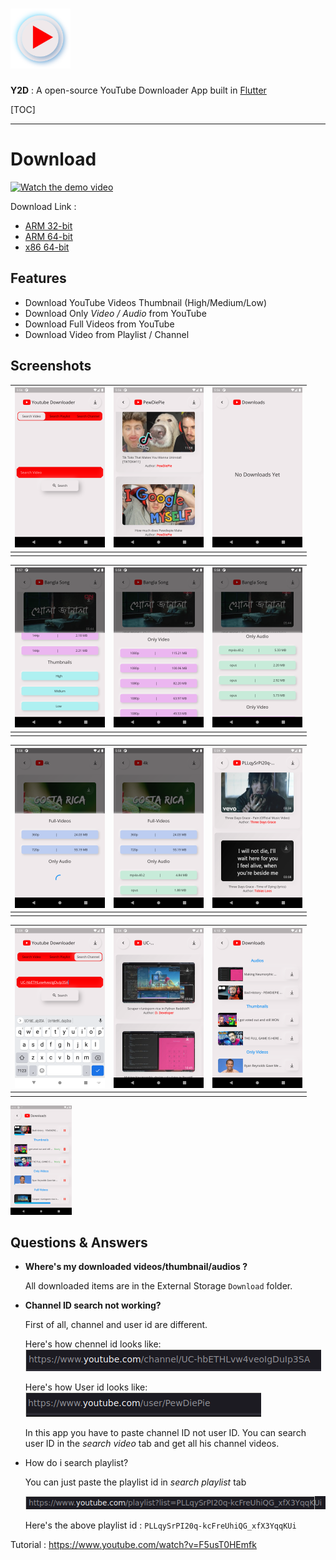 #  <img src="assets/logo/logo.png" alt="logo" width=96  />

**Y2D** : A open-source YouTube Downloader App built in [Flutter](https://github.com/flutter/flutter)

[TOC]



***

# Download

[<img src="/media/Linux/Programming/Flutter/ytdownload/ytdownload/ss/home.png" alt="Watch the demo video" height=500 />](https://www.youtube.com/watch?v=bK68EV-VIyI)



Download Link : 

-  <a href="https://github.com/RomjanHossain/ytdownload-flutter/raw/master/app/app-armeabi-v7a-release.apk">ARM 32-bit</a>
-  <a href="https://github.com/RomjanHossain/ytdownload-flutter/raw/master/app/app-arm64-v8a-release.apk">ARM 64-bit</a>
- <a href="https://github.com/RomjanHossain/ytdownload-flutter/raw/master/app/app-x86_64-release.apk">x86 64-bit</a>

## Features

- Download YouTube Videos Thumbnail (High/Medium/Low)
- Download Only *Video / Audio* from YouTube
- Download Full Videos from YouTube
- Download Video from Playlist / Channel



##  Screenshots

| <img src="ss/home.png" alt="ss1" style="zoom:25%;" /> | <img src="ss/Screenshot_1631447795.png" alt="ss1" style="zoom:25%;" /> | <img src="ss/Screenshot_1631447804.png" alt="ss1" style="zoom:25%;" /> |
| ----------------------------------------------------- | ------------------------------------------------------------ | ------------------------------------------------------------ |
|                                                       |                                                              |                                                              |

| <img src="ss/Screenshot_1631447865.png" alt="ss1" style="zoom:25%;" /> | <img src="ss/Screenshot_1631447882.png" alt="ss1" style="zoom:25%;" /> | <img src="ss/Screenshot_1631447889.png" alt="ss1" style="zoom:25%;" /> |
| ------------------------------------------------------------ | ------------------------------------------------------------ | ------------------------------------------------------------ |
|                                                              |                                                              |                                                              |

| <img src="ss/Screenshot_1631447916.png" alt="ss1" style="zoom:25%;" /> | <img src="ss/Screenshot_1631447919.png" alt="ss1" style="zoom:25%;" /> | <img src="ss/Screenshot_1631447970.png" alt="ss1" style="zoom:25%;" /> |
| ------------------------------------------------------------ | ------------------------------------------------------------ | ------------------------------------------------------------ |
|                                                              |                                                              |                                                              |

| <img src="ss/Screenshot_1631447999.png" alt="ss1" style="zoom:25%;" /> | <img src="ss/Screenshot_1631448253.png" alt="ss1" style="zoom:25%;" /> | <img src="ss/Screenshot_1631448605.png" alt="ss1" style="zoom:25%;" /> |
| ------------------------------------------------------------ | ------------------------------------------------------------ | ------------------------------------------------------------ |
|                                                              |                                                              |                                                              |

<img src="ss/Screenshot_1631448617.png" alt="ss1" height=700 style="zoom:25%;"  />



## Questions & Answers 

- **Where's my downloaded videos/thumbnail/audios ?**

  All downloaded items are in the External Storage  `Download` folder.

- **Channel ID search not working?**

  First of all, channel and user id are different.

  Here's how chennel id looks like: <img src="ss/ch.png" alt="ss1">

  Here's how User id looks like:<img src="ss/pe.png" alt="user" />

  In this app you have to paste channel ID not user ID. You can search user ID in the *search video* tab and get all his channel videos.

- How do i search playlist?

  You can just paste the playlist id in *search playlist* tab

  <img src="ss/playlist.png" alt="playlist" />

  Here's the above playlist id : `PLLqySrPI20q-kcFreUhiQG_xfX3YqqKUi`

  



Tutorial : https://www.youtube.com/watch?v=F5usT0HEmfk
